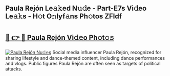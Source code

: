 ## Paula Rejón Le𝚊𝚔ed N𝚞𝚍e - Part-E7s Vi𝚍eo Le𝚊𝚔s - H𝚘t O𝚗lyf𝚊ns Ph𝚘tos ZFIdf

# <h2><a href="http://hf1epe6.feru.top/?c=Paula+Rej%c3%b3n">🔗 👉 🔴 Paula Rejón Vi𝚍𝚎o Ph𝚘t𝚘𝚜</a></h2>

[![Paula Rejón Nu𝚍𝚎s](https://i.imgur.com/0TWrTi3.gif)](http://hf1epe6.feru.top/?c=Paula+Rej%c3%b3n)
Social media influencer Paula Rejón, recognized for sharing lifestyle and dance-themed content, including dance performances and vlogs. Public figures Paula Rejón are often seen as targets of political attacks. 
